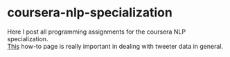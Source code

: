 # coursera-nlp-specialization
Here I post all programming assignments for the coursera NLP specialization. \
[This](https://www.nltk.org/howto/twitter.html) how-to page is really important in dealing with tweeter data in general.
